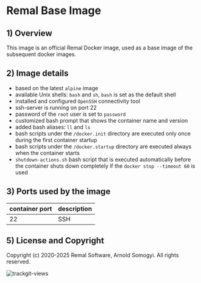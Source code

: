 # Remal Base Image

## 1) Overview
This image is an official Remal Docker image, used as a base image of the subsequent docker images.

## 2) Image details
* based on the latest `alpine` image
* available Unix shells: `bash` and `sh`, `bash` is set as the default shell
* installed and configured `OpenSSH` connectivity tool
* ssh-server is running on port 22
* password of the `root` user is set to `password`
* customized bash prompt that shows the container name and version
* added bash aliases: `ll` and `ls`
* bash scripts under the `/docker.init` directory are executed only once during the first container startup
* bash scripts under the `/docker.startup` directory are executed always when the container starts
* `shutdown-actions.sh` bash script that is executed automatically before the container shuts down completely if the `docker stop --timeout 60` is used

## 3) Ports used by the image

| container port | description |
|----------------|-------------|
| 22             | SSH         |

## 5) License and Copyright
Copyright (c) 2020-2025 Remal Software, Arnold Somogyi. All rights reserved.

<img src="https://us-central1-trackgit-analytics.cloudfunctions.net/token/ping/lcfhkdub7k2lpj33n2cl" alt="trackgit-views" />
